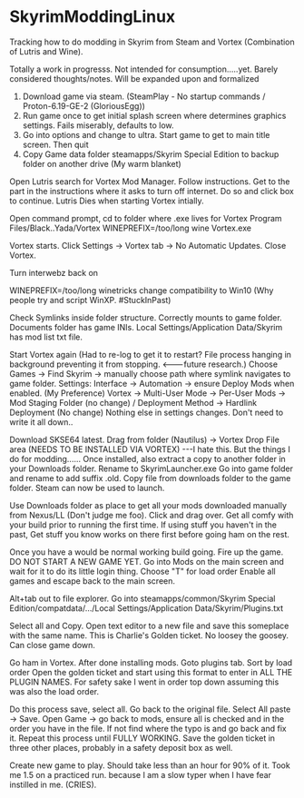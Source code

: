 # SkyrimModdingLinux
Tracking how to do modding in Skyrim from Steam and Vortex (Combination of Lutris and Wine).


Totally a work in progresss. Not intended for consumption.....yet. Barely considered thoughts/notes. Will be expanded upon and formalized


1. Download game via steam. (SteamPlay - No startup commands / Proton-6.19-GE-2 (GloriousEgg))
2. Run game once to get initial splash screen where determines graphics settings. Fails miserably, defaults to low.
3. Go into options and change to ultra. Start game to get to main title screen. Then quit
4. Copy Game data folder steamapps/Skyrim Special Edition to backup folder on another drive (My warm blanket)

Open Lutris search for Vortex Mod Manager.
Follow instructions.
Get to the part in the instructions where it asks to turn off internet. Do so and click box to continue.
Lutris Dies when starting Vortex intially.

Open command prompt, cd to folder where .exe lives for Vortex   Program Files/Black..Yada/Vortex
  WINEPREFIX=/too/long wine Vortex.exe
  
Vortex starts.
Click Settings -> Vortex tab -> No Automatic Updates.
Close Vortex.

Turn interwebz back on

WINEPREFIX=/too/long winetricks
change compatibility to Win10 (Why people try and script WinXP. #StuckInPast)

Check Symlinks inside folder structure. Correctly mounts to game folder. Documents folder has game INIs. Local Settings/Application Data/Skyrim has mod list txt file.

Start Vortex again (Had to re-log to get it to restart? File process hanging in background preventing it from stopping. <---future research.)
Choose Games -> Find Skyrim -> manually choose path where symlink navigates to game folder.
Settings:
  Interface -> Automation -> ensure Deploy Mods when enabled. (My Preference)
  Vortex -> Multi-User Mode -> Per-User
  Mods -> Mod Staging Folder (no change) / Deployment Method -> Hardlink Deployment (No change)
  Nothing else in settings changes. Don't need to write it all down..
  

Download SKSE64 latest. Drag from folder (Nautilus) -> Vortex Drop File area (NEEDS TO BE INSTALLED VIA VORTEX)
---I hate this. But the things I do for modding......
Once installed, also extract a copy to another folder in your Downloads folder. Rename to SkyrimLauncher.exe
Go into game folder and rename to add suffix .old. Copy file from downloads folder to the game folder.
  Steam can now be used to launch.
  
Use Downloads folder as place to get all your mods downloaded manually from Nexus/LL (Don't judge me foo). Click and drag over.
Get all comfy with your build prior to running the first time.    If using stuff you haven't in the past, Get stuff you know works on there first before going ham on the rest.


Once you have a would be normal working build going. Fire up the game. DO NOT START A NEW GAME YET.
Go into Mods on the main screen and wait for it to do its little login thing.
Choose "T" for load order
Enable all games and escape back to the main screen.


Alt+tab out to file explorer.
Go into steamapps/common/Skyrim Special Edition/compatdata/.../Local Settings/Application Data/Skyrim/Plugins.txt


Select all and Copy. Open text editor to a new file and save this someplace with the same name. This is Charlie's Golden ticket. No loosey the goosey.
Can close game down.

Go ham in Vortex.
After done installing mods. Goto plugins tab. Sort by load order
Open the golden ticket and start using this format to enter in ALL THE PLUGIN NAMES. For safety sake I went in order top down assuming this was also the load order.

Do this process save, select all. Go back to the original file. Select All paste -> Save.
Open Game -> go back to mods, ensure all is checked and in the order you have in the file. If not find where the typo is and go back and fix it. Repeat this process until FULLY WORKING.  Save the golden ticket in three other places, probably in a safety deposit box as well.

Create new game to play. Should take less than an hour for 90% of it.  Took me 1.5 on a practiced run. because I am a slow typer when I have fear instilled in me. (CRIES).
